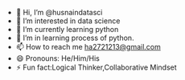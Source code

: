 - 👋 Hi, I’m @husnaindatasci
- 👀 I’m interested in data science
- 🌱 I’m currently learning python
- 💞️ I’m in learning process of python.
- 📫 How to reach me ha2721213@gmail.com
- 😄 Pronouns: He/Him/His 
- ⚡ Fun fact:Logical Thinker,Collaborative Mindset

<!---
husnaindatasci/husnaindatasci is a ✨ special ✨ repository because its `README.md` (this file) appears on your GitHub profile.
You can click the Preview link to take a look at your changes.
--->
